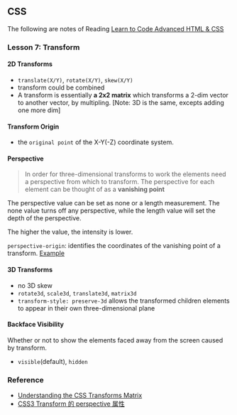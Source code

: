 ## CSS

The following are notes of Reading [Learn to Code Advanced HTML & CSS](http://learn.shayhowe.com/advanced-html-css/css-transforms/)

### Lesson 7: Transform

#### 2D Transforms

* `translate(X/Y)`, `rotate(X/Y)`, `skew(X/Y)`
* transform could be combined
* A transform is essentially **a 2x2 matrix** which transforms a 2-dim vector to another vector, by multipling. [Note: 3D is the same, excepts adding one more dim]

#### Transform Origin

* the `original point` of the X-Y(-Z) coordinate system.

#### Perspective

> In order for three-dimensional transforms to work the elements need a perspective from which to transform. The perspective for each element can be thought of as a **vanishing point**

The perspective value can be set as none or a length measurement. The none value turns off any perspective, while the length value will set the depth of the perspective.

The higher the value, the intensity is lower.

`perspective-origin`: identifies the coordinates of the vanishing point of a transform. [Example](http://codepen.io/shayhowe/pen/ihjFA)

#### 3D Transforms

* no 3D skew
* `rotate3d`, `scale3d`, `translate3d`, `matrix3d`
* `transform-style: preserve-3d` allows the transformed children elements to appear in their own three-dimensional plane

#### Backface Visibility

Whether or not to show the elements faced away from the screen caused by transform.

* `visible`(default), `hidden`

### Reference

* [Understanding the CSS Transforms Matrix](https://dev.opera.com/articles/understanding-the-css-transforms-matrix/)
* [CSS3 Transform 的 perspective 属性](http://www.alloyteam.com/2012/10/the-css3-transform-perspective-property/)
